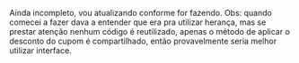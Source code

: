 Ainda incompleto, vou atualizando conforme for fazendo.
Obs: quando comecei a fazer dava a entender que era pra utilizar herança, mas se prestar atenção nenhum código é reutilizado,
apenas o método de aplicar o desconto do cupom é compartilhado, então provavelmente seria melhor utilizar interface.
